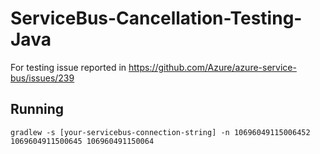 # ServiceBus-Cancellation-Testing-Java
For testing issue reported in https://github.com/Azure/azure-service-bus/issues/239

## Running

`gradlew -s [your-servicebus-connection-string] -n 10696049115006452 1069604911500645 106960491150064`
